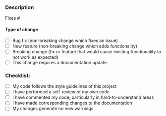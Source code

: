 <!-- Please read https://github.com/cinnyapp/cinny/blob/dev/CONTRIBUTING.md before submitting your pull request -->

### Description
<!-- Please include a summary of the change. Please also include relevant motivation and context. List any dependencies that are required for this change. -->


Fixes #

#### Type of change

- [ ] Bug fix (non-breaking change which fixes an issue)
- [ ] New feature (non-breaking change which adds functionality)
- [ ] Breaking change (fix or feature that would cause existing functionality to not work as expected)
- [ ] This change requires a documentation update

### Checklist:

- [ ] My code follows the style guidelines of this project
- [ ] I have performed a self-review of my own code
- [ ] I have commented my code, particularly in hard-to-understand areas
- [ ] I have made corresponding changes to the documentation
- [ ] My changes generate no new warnings
